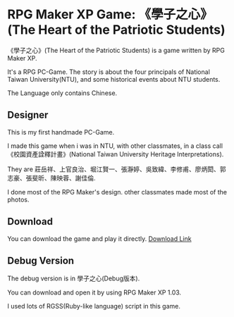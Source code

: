 # RPG Maker XP Game: 《學子之心》(The Heart of the Patriotic Students)

《學子之心》(The Heart of the Patriotic Students) is a game written by RPG Maker XP.

It's a RPG PC-Game. The story is about the four principals of National Taiwan University(NTU), and some historical events about NTU students.

The Language only contains Chinese.

## Designer

This is my first handmade PC-Game.

I made this game when i was in NTU, with other classmates, in a class call 《校園資產詮釋計畫》(National Taiwan University Heritage Interpretations).  

They are 莊岳祥、上官良治、堀江賢一、張瀞婷、吳致緯、李修甫、廖炳閎、郭志豪、張斐昕、陳映蓉、謝佳倫.  

I done most of the RPG Maker's design. other classmates made most of the photos.  

## Download

You can download the game and play it directly. [Download Link](/《學子之心》1.01安裝檔.exe)

## Debug Version

The debug version is in 學子之心(Debug版本).  

You can download and open it by using RPG Maker XP 1.03.  

I used lots of RGSS(Ruby-like language) script in this game.  